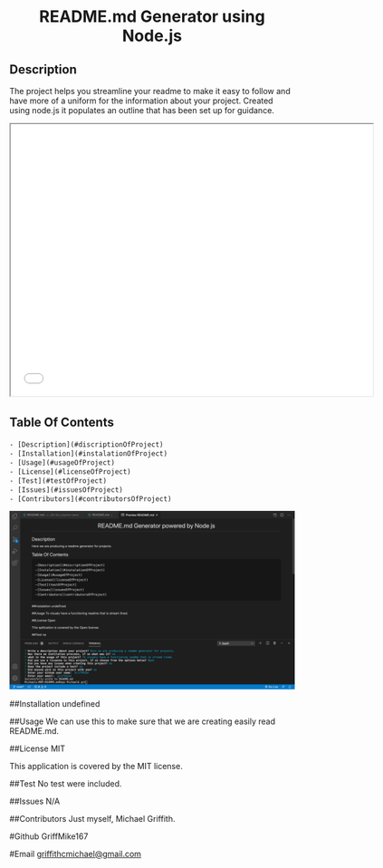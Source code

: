 
  <h1 align="center">README.md Generator using Node.js</h1>


  ## Description
  The project helps you streamline your readme to make it easy to follow and have more of a uniform for the information about your project. Created using node.js it  populates an outline that has been set up for guidance.
  
  <iframe src="readmevideo.webm" width="640" height="480"></iframe>



  ## Table Of Contents
    - [Description](#discriptionOfProject)
    - [Installation](#instalationOfProject)
    - [Usage](#usageOfProject)
    - [License](#licenseOfProject)
    - [Test](#testOfProject)
    - [Issues](#issuesOfProject)
    - [Contributors](#contributorsOfProject)


<img src="WorkingNode.js.png" alt="working node.js">


  ##Installation
  undefined

  ##Usage
  We can use this to make sure that we are creating easily read README.md.

  ##License
  MIT

  This application is covered by the MIT license.

  ##Test
  No test were included.

  ##Issues
  N/A

  ##Contributors
  Just myself, Michael Griffith.


  #Github
  GriffMike167

  #Email
  griffithcmichael@gmail.com



